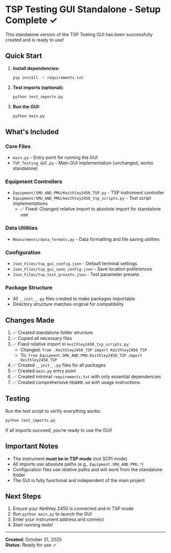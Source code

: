 # TSP Testing GUI Standalone - Setup Complete ✓

This standalone version of the TSP Testing GUI has been successfully created and is ready to use!

## Quick Start

1. **Install dependencies:**
   ```bash
   pip install -r requirements.txt
   ```

2. **Test imports (optional):**
   ```bash
   python test_imports.py
   ```

3. **Run the GUI:**
   ```bash
   python main.py
   ```

## What's Included

### Core Files
- `main.py` - Entry point for running the GUI
- `TSP_Testing_GUI.py` - Main GUI implementation (unchanged, works standalone)

### Equipment Controllers
- `Equipment/SMU_AND_PMU/Keithley2450_TSP.py` - TSP instrument controller
- `Equipment/SMU_AND_PMU/keithley2450_tsp_scripts.py` - Test script implementations
  - ✅ Fixed: Changed relative import to absolute import for standalone use

### Data Utilities
- `Measurments/data_formats.py` - Data formatting and file saving utilities

### Configuration
- `Json_Files/tsp_gui_config.json` - Default terminal settings
- `Json_Files/tsp_gui_save_config.json` - Save location preferences  
- `Json_Files/tsp_test_presets.json` - Test parameter presets

### Package Structure
- All `__init__.py` files created to make packages importable
- Directory structure matches original for compatibility

## Changes Made

1. ✅ Created standalone folder structure
2. ✅ Copied all necessary files
3. ✅ Fixed relative import in `keithley2450_tsp_scripts.py`:
   - Changed: `from .Keithley2450_TSP import Keithley2450_TSP`
   - To: `from Equipment.SMU_AND_PMU.Keithley2450_TSP import Keithley2450_TSP`
4. ✅ Created `__init__.py` files for all packages
5. ✅ Created `main.py` entry point
6. ✅ Created minimal `requirements.txt` with only essential dependencies
7. ✅ Created comprehensive `README.md` with usage instructions

## Testing

Run the test script to verify everything works:
```bash
python test_imports.py
```

If all imports succeed, you're ready to use the GUI!

## Important Notes

- The instrument **must be in TSP mode** (not SCPI mode)
- All imports use absolute paths (e.g., `Equipment.SMU_AND_PMU.*`)
- Configuration files use relative paths and will work from the standalone folder
- The GUI is fully functional and independent of the main project

## Next Steps

1. Ensure your Keithley 2450 is connected and in TSP mode
2. Run `python main.py` to launch the GUI
3. Enter your instrument address and connect
4. Start running tests!

---

**Created:** October 31, 2025  
**Status:** Ready for use ✓

